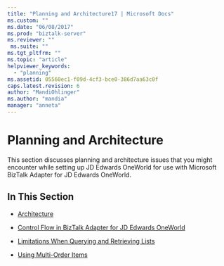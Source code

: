 ```yaml
---
title: "Planning and Architecture17 | Microsoft Docs"
ms.custom: ""
ms.date: "06/08/2017"
ms.prod: "biztalk-server"
ms.reviewer: ""
 ms.suite: ""
ms.tgt_pltfrm: ""
ms.topic: "article"
helpviewer_keywords: 
  - "planning"
ms.assetid: 05560ec1-f09d-4cf3-bce0-386d7aa63c0f
caps.latest.revision: 6
author: "MandiOhlinger"
ms.author: "mandia"
manager: "anneta"
---
```

# Planning and Architecture
This section discusses planning and architecture issues that you might encounter while setting up JD Edwards OneWorld for use with Microsoft BizTalk Adapter for JD Edwards OneWorld.  
  
## In This Section  
  
-   [Architecture](../core/architecture-of-jd-edwards-oneworld.md)  
  
-   [Control Flow in BizTalk Adapter for JD Edwards OneWorld](../core/control-flow-in-biztalk-adapter-for-jd-edwards-oneworld.md)  
  
-   [Limitations When Querying and Retrieving Lists](../core/limitations-when-querying-and-retrieving-lists.md)  
  
-   [Using Multi-Order Items](../core/using-multi-order-items.md)